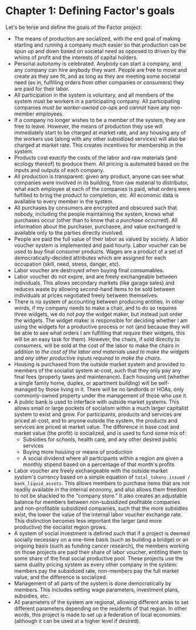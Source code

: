 # Chapter 1: Defining Factor's goals

Let's be terse and define the goals of the Factor project:

- The means of production are socialized, with the end goal of making starting and running a company much easier so that production can be spun up and down based on societal need as opposed to driven by the whims of profit and the interests of capital holders.
- Personal autonomy is celebrated. Anybody can start a company, and any company can hire anybody they want. People are free to move and create as they see fit, and as long as they are meeting some societal need (as in, fulfilling orders from other companies or consumers) they are paid for their labor.
- All participation in the system is voluntary, and all members of the system must be workers in a participating company. All participating companies *must be worker-owned co-ops* and *cannot* have any non-member employees.
- If a company no longer wishes to be a member of the system, they are free to leave. However, the means of production they use will immediately start to be charged at market rate, and any housing any of the workers use (along with any other subsidized services) will also be charged at market rate. This creates incentives for membership in the system.
- Products cost *exactly* the costs of the labor and raw materials (and ecology thereof) to produce them. All pricing is automated based on the inputs and outputs of each company.
- All production is transparent: given any product, anyone can see what companies were involved in its building, from raw material to distributor, what each employee at each of the companies is paid, what orders were fulfilled to bring the product to completion, etc. All economic data is available to every member in the system.
- All purchases by consumers are encrypted and obscured such that nobody, including the people maintaining the system, knows what purchases occur (other than to know that *a purchase occurred*). All information about the purchaser, purchasee, and value exchanged is available only to the parties directly involved.
- People are paid the full value of their labor as valued by society. A labor voucher system is implemented and paid hourly. Labor voucher can be used to buy final consumer products. Wages are a product of a set of democratically-decided attributes which are assigned for each occupation (skill, need, stress, danger, etc).
- Labor voucher are destroyed when buying final consumables.
- Labor voucher do not expire, and are freely exchangeable between individuals. This allows secondary markets (like garage sales) and reduces waste by allowing second-hand items to be sold between individuals at prices negotiated freely between themselves.
- There is no system of accounting between producing entities. In other words, if my company needs to make a chair, and to do so requires three widgets, we do not *pay* the widget maker, but instead just order the widgets. The widget maker is responsible for deciding whether I am using the widgets for a productive process or not (and because they will be able to see what orders I am fulfilling that require their widgets, this will be an easy task for them). However, the chairs, if sold directly to consumers, will be sold at the cost of the labor to make the chairs in addition to *the cost of the labor and materials used to make the widgets and any other productive inputs required to make the chairs*.
- Housing is purchased from the outside market system and provided to members of the socialist system at-cost, such that they only pay any final fees (property taxes and maintenance). Each housing unit (whether a single family home, duplex, or apartment building) will be self-managed by those living in it. There will be no landlords or HOAs, only commonly-owned property under the management of those who use it.
- A public bank is used to interface with outside market systems. This allows small or large pockets of socialism within a much larger capitalist system to exist and grow. For participants, products and services are priced at-cost, and to anyone outside the system, the products and services are priced at market value. The difference in base cost and market value (the profit) is socialized, and is used to fund some mix of:
  - Subsidies for schools, health care, and any other desired public services
  - Buying more housing or means of production
  - A social dividend where all participants within a region are given a monthly stipend based on a percentage of that month's profits
- Labor voucher are freely exchangeable with the outside market system's currency based on a simple equation of `total_tokens_issued / bank_liquid_assets`. This allows members to purchase items that are not readily available in the internal economy, and also allows them freedom to not be shackled to the "company store." It also creates an adjustable balance for members between non-subsidized profitable companies and non-profitable subsidized companies, such that the more subsidies exist, the lower the value of the internal labor voucher exchange rate. This distinction becomes less important the larger (and more productive) the socialist region grows.
- A system of social investment is defined such that if a project is deemed socially necessary on a one-time basis (such as building a bridge) or an ongoing basis (such as funding cancer research), the members working on those projects are paid their share of labor voucher, entitling them to some share of the final social productive pool. These projects use the same duality pricing system as every other company in the system: members pay the subsidized rate, non-members pay the full market value, and the difference is socialized.
- Management of all parts of the system is done democratically by members. This includes setting wage parameters, investment plans, subsidies, etc.
- All parameters of the system are regional, allowing different areas to set different parameters depending on the residents of that region. In other words, this project is made to set up a federation of local economies (although it can be used at a higher level if desired).

